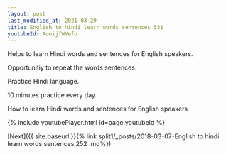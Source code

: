 ```yaml
---
layout: post
last_modified_at: 2021-03-29
title: English to hindi learn words sentences 531 
youtubeId: AonijfWVefo
---
```

 
 
Helps to learn Hindi words and sentences for English speakers.

Opportunitiy to repeat the words sentences. 

Practice Hindi language. 
 
10 minutes practice every day. 
 
How to learn Hindi words and sentences for English speakers 
 
{% include youtubePlayer.html id=page.youtubeId %}
 
 
[Next]({{ site.baseurl }}{% link  split1/_posts/2018-03-07-English to hindi learn words sentences 252 .md%})
 
